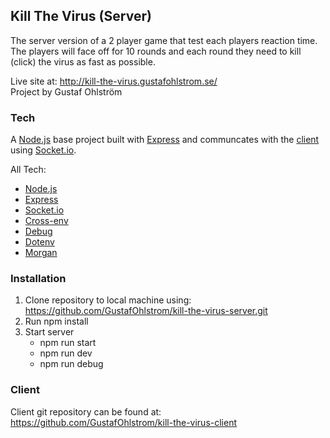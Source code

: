 ## Kill The Virus (Server)

The server version of a 2 player game that test each players reaction time. The players will face off for 10 rounds and each round they need to kill (click) the virus as fast as possible.

Live site at: http://kill-the-virus.gustafohlstrom.se/  
Project by Gustaf Ohlström

### Tech

A [Node.js](https://node.js.org/) base project built with [Express](https://expressjs.com/) and communcates with the [client](https://github.com/GustafOhlstrom/kill-the-virus-client) using [Socket.io](https://socket.io/).

All Tech:
* [Node.js](https://node.js.org/)
* [Express](https://expressjs.com/)
* [Socket.io](https://socket.io/)
* [Cross-env](https://www.npmjs.com/package/cross-env)
* [Debug](https://www.npmjs.com/package/debug)
* [Dotenv](https://www.npmjs.com/package/dotenv)
* [Morgan](https://www.npmjs.com/package/morgan)

### Installation

1. Clone repository to local machine using: https://github.com/GustafOhlstrom/kill-the-virus-server.git
2. Run npm install
3. Start server
    * npm run start
    * npm run dev 
    * npm run debug

### Client

Client git repository can be found at: https://github.com/GustafOhlstrom/kill-the-virus-client
